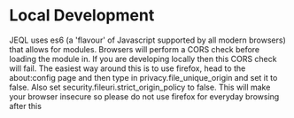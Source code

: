 # Local Development
JEQL uses es6 (a 'flavour' of Javascript supported by all modern browsers) that allows for modules. Browsers will perform a CORS check before loading the 
module in. If you are developing locally then this CORS check will fail. The easiest way around this is to use firefox, head to the about:config page and then 
type in privacy.file_unique_origin and set it to false. Also set security.fileuri.strict_origin_policy to false. This will make your browser insecure so please 
do not use firefox for everyday browsing after this